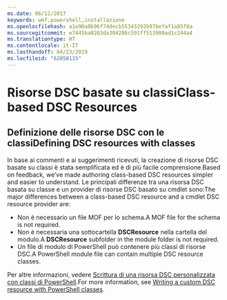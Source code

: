 ```yaml
---
ms.date: 06/12/2017
keywords: wmf,powershell,installazione
ms.openlocfilehash: a1e90a0b96f74decb55343292b97befaf1a85f8a
ms.sourcegitcommit: e7445ba8203da304286c591ff513900ad1c244a4
ms.translationtype: HT
ms.contentlocale: it-IT
ms.lasthandoff: 04/23/2019
ms.locfileid: "62058115"
---
```

# <a name="class-based-dsc-resources"></a><span data-ttu-id="576f7-102">Risorse DSC basate su classi</span><span class="sxs-lookup"><span data-stu-id="576f7-102">Class-based DSC Resources</span></span>

## <a name="defining-dsc-resources-with-classes"></a><span data-ttu-id="576f7-103">Definizione delle risorse DSC con le classi</span><span class="sxs-lookup"><span data-stu-id="576f7-103">Defining DSC resources with classes</span></span>

<span data-ttu-id="576f7-104">In base ai commenti e ai suggerimenti ricevuti, la creazione di risorse DSC basate su classi è stata semplificata ed è di più facile comprensione.</span><span class="sxs-lookup"><span data-stu-id="576f7-104">Based on feedback, we’ve made authoring class-based DSC resources simpler and easier to understand.</span></span>
<span data-ttu-id="576f7-105">Le principali differenze tra una risorsa DSC basata su classe e un provider di risorse DSC basato su cmdlet sono:</span><span class="sxs-lookup"><span data-stu-id="576f7-105">The major differences between a class-based DSC resource and a cmdlet DSC resource provider are:</span></span>

* <span data-ttu-id="576f7-106">Non è necessario un file MOF per lo schema.</span><span class="sxs-lookup"><span data-stu-id="576f7-106">A MOF file for the schema is not required.</span></span>
* <span data-ttu-id="576f7-107">Non è necessaria una sottocartella **DSCResource** nella cartella del modulo.</span><span class="sxs-lookup"><span data-stu-id="576f7-107">A **DSCResource** subfolder in the module folder is not required.</span></span>
* <span data-ttu-id="576f7-108">Un file di modulo di PowerShell può contenere più classi di risorse DSC.</span><span class="sxs-lookup"><span data-stu-id="576f7-108">A PowerShell module file can contain multiple DSC resource classes.</span></span>

<span data-ttu-id="576f7-109">Per altre informazioni, vedere [Scrittura di una risorsa DSC personalizzata con classi di PowerShell](https://msdn.microsoft.com/powershell/dsc/authoringresource).</span><span class="sxs-lookup"><span data-stu-id="576f7-109">For more information, see [Writing a custom DSC resource with PowerShell classes](https://msdn.microsoft.com/powershell/dsc/authoringresource).</span></span>
